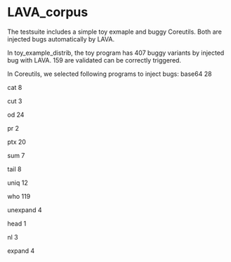# LAVA_corpus

The testsuite includes a simple toy exmaple and buggy Coreutils. Both are injected bugs automatically by LAVA.

In toy_example_distrib, the toy program has 407 buggy variants by injected bug with LAVA. 159 are validated can be correctly triggered.

In Coreutils, we selected following programs to inject bugs:
base64 28

cat 8

cut 3

od 24

pr 2

ptx 20

sum 7

tail 8

uniq 12

who 119

unexpand 4

head 1

nl 3

expand 4 

